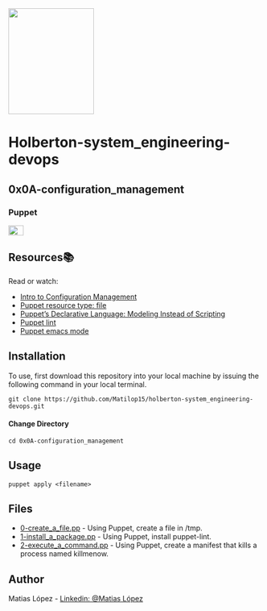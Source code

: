 <img src="https://blog.holbertonschool.com/wp-content/uploads/2020/04/unnamed-2.png" width="170" height="210">

# Holberton-system_engineering-devops

## 0x0A-configuration_management

### Puppet
<img src="https://www.ochobitshacenunbyte.com/wp-content/uploads/2016/10/Puppet-image-mini.jpg" width="30" height="20">

## Resources:books:
Read or watch:
* [Intro to Configuration Management](https://intranet.hbtn.io/rltoken/r-NmkYO8bxIKp2qEx2ZjKQ)
* [Puppet resource type: file](https://intranet.hbtn.io/rltoken/fuhnsI9_1_F4GrHwGT3GxA)
* [Puppet’s Declarative Language: Modeling Instead of Scripting](https://intranet.hbtn.io/rltoken/Fqmb5rnChQgYAypvKoTxAQ)
* [Puppet lint](https://intranet.hbtn.io/rltoken/oezu0m_hJ8nEVA6a9o17Tw)
* [Puppet emacs mode](https://intranet.hbtn.io/rltoken/N70cVw8mG3707He-OxjP1w)

## Installation
To use, first download  this repository into your local machine by issuing the following command in your local terminal. 
```
git clone https://github.com/Matilop15/holberton-system_engineering-devops.git
```

#### Change Directory
```
cd 0x0A-configuration_management
```
## Usage
```
puppet apply <filename>
```

## Files
- [0-create_a_file.pp](https://github.com/Matilop15/holberton-system_engineering-devops/blob/master/0x0A-configuration_management/0-create_a_file.pp) - Using Puppet, create a file in /tmp.
- [1-install_a_package.pp](https://github.com/Matilop15/holberton-system_engineering-devops/blob/master/0x0A-configuration_management/1-install_a_package.pp) - Using Puppet, install puppet-lint.
- [2-execute_a_command.pp](https://github.com/Matilop15/holberton-system_engineering-devops/blob/master/0x0A-configuration_management/2-execute_a_command.pp) - Using Puppet, create a manifest that kills a process named killmenow.

## Author
Matias López - [Linkedin: @Matias López](https://uy.linkedin.com/in/matias-l%C3%B3pez-777796194?trk=people-guest_people_search-card)

